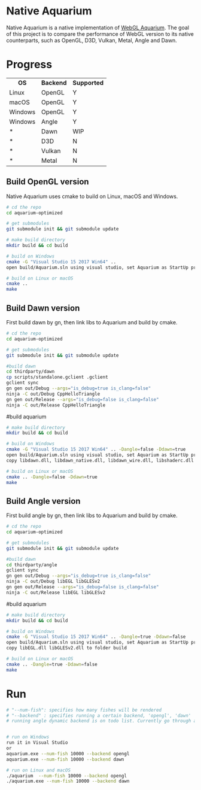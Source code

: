 #  Native Aquarium
Native Aquarium is a native implementation of [WebGL Aquarium](https://github.com/WebGLSamples/WebGLSamples.github.io). The goal of this project is to compare the performance of WebGL version to its native counterparts, such as OpenGL, D3D, Vulkan, Metal, Angle and Dawn.

# Progress
<table>
  <tr align=center>
    <td><strong>OS</td>
    <td><strong>Backend</td>
    <td><strong>Supported</td>
  </tr>
  <tr align=left>
    <td>Linux</td>
    <td>OpenGL</td>
    <td>Y</td>
  </tr>
  <tr align=left>
    <td>macOS</td>
    <td>OpenGL</td>
    <td>Y</td>
  </tr>
  <tr align=left>
    <td>Windows</td>
    <td>OpenGL</td>
    <td>Y</td>
  </tr>
  <tr align=left>
    <td>Windows</td>
    <td>Angle</td>
    <td>Y</td>
  </tr>
  <tr align=left>
    <td>*</td>
    <td>Dawn</td>
    <td>WIP</td>
  </tr>
  <tr align=left>
    <td>*</td>
    <td>D3D</td>
    <td>N</td>
  </tr>
  <tr align=left>
    <td>*</td>
    <td>Vulkan</td>
    <td>N</td>
  </tr>
  <tr align=left>
    <td>*</td>
    <td>Metal</td>
    <td>N</td>
  </tr>
</table>


## Build OpenGL version

Native Aquarium uses cmake to build on Linux, macOS and Windows.
```sh
# cd the repo
cd aquarium-optimized

# get submodules
git submodule init && git submodule update

# make build directory
mkdir build && cd build

# build on Windows
cmake -G "Visual Studio 15 2017 Win64" ..
open build/Aquarium.sln using visual studio, set Aquarium as StartUp project and build

# build on Linux or macOS
cmake ..
make
```

## Build Dawn version
First build dawn by gn, then link libs to Aquarium and build by cmake.
```sh
# cd the repo
cd aquarium-optimized

# get submodules
git submodule init && git submodule update

#build dawn
cd thirdparty/dawn
cp scripts/standalone.gclient .gclient
gclient sync
gn gen out/Debug --args="is_debug=true is_clang=false"
ninja -C out/Debug CppHelloTriangle
gn gen out/Release --args="is_debug=false is_clang=false"
ninja -C out/Release CppHelloTriangle
```
#build aquarium
```sh
# make build directory
mkdir build && cd build

# build on Windows
cmake -G "Visual Studio 15 2017 Win64" .. -Dangle=false -Ddawn=true
open build/Aquarium.sln using visual studio, set Aquarium as StartUp project and build
copy libdawn.dll, libdawn_native.dll, libdawn_wire.dll, libshaderc.dll to folder build

# build on Linux or macOS
cmake .. -Dangle=false -Ddawn=true
make
```

## Build Angle version
First build angle by gn, then link libs to Aquarium and build by cmake.
```sh
# cd the repo
cd aquarium-optimized

# get submodules
git submodule init && git submodule update

#build dawn
cd thirdparty/angle
gclient sync
gn gen out/Debug --args="is_debug=true is_clang=false"
ninja -C out/Debug libEGL libGLESv2
gn gen out/Release --args="is_debug=false is_clang=false"
ninja -C out/Release libEGL libGLESv2
```
#build aquarium
```sh
# make build directory
mkdir build && cd build

# build on Windows
cmake -G "Visual Studio 15 2017 Win64" .. -Dangle=true -Ddawn=false
open build/Aquarium.sln using visual studio, set Aquarium as StartUp project and build
copy libEGL.dll libGLESv2.dll to folder build

# build on Linux or macOS
cmake .. -Dangle=true -Ddawn=false
make
```

# Run
```sh
# "--num-fish": specifies how many fishes will be rendered
# "--backend" : specifies running a certain backend, 'opengl', 'dawn'
# running angle dynamic backend is on todo list. Currently go through angle path by option 'opengl' if angle is linked into the project


# run on Windows
run it in Visual Studio
or
aquarium.exe --num-fish 10000 --backend opengl
aquarium.exe --num-fish 10000 --backend dawn

# run on Linux and macOS
./aquarium  --num-fish 10000 --backend opengl
./aquarium.exe --num-fish 10000 --backend dawn
```

